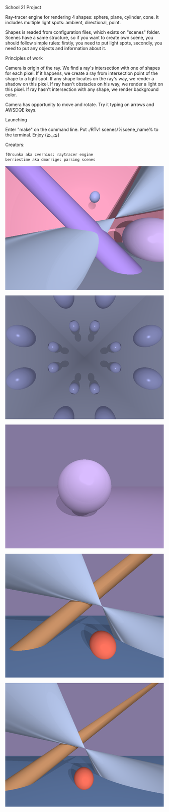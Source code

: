 School 21 Project

Ray-tracer engine for rendering 4 shapes: sphere, plane, cylinder, cone. It includes multiple light spots: ambient, directional, point.

Shapes is readed from configuration files, which exists on "scenes" folder. Scenes have a same structure, so if you want to create own scene, you should follow simple rules: firstly, you need to put light spots, secondly, you need to put any objects and information about it.

Principles of work

Camera is origin of the ray. We find a ray's intersection with one of shapes for each pixel. If it happens, we create a ray from intersection point of the shape to a light spot. If any shape locates on the ray's way, we render a shadow on this pixel. If ray hasn't obstacles on his way, we render a light on this pixel. If ray hasn't intersection with any shape, we render background color.

Camera has opportunity to move and rotate. Try it typing on arrows and AWSDQE keys.

Launching

Enter "make" on the command line. Put ./RTv1 scenes/%scene_name% to the terminal. Enjoy (≧◡≦)

Creators:

	f0rsunka aka cvernius: raytracer engine
	berriestime aka dmorrige: parsing scenes

![](https://github.com/f0rsunka/rtv1/raw/master/screenshots/1.png)

![](https://github.com/f0rsunka/rtv1/raw/master/screenshots/2.png)

![](https://github.com/f0rsunka/rtv1/raw/master/screenshots/3.png)

![start camera position](https://github.com/f0rsunka/rtv1/raw/master/screenshots/5.png)

![rotate camera](https://github.com/f0rsunka/rtv1/raw/master/screenshots/4.png)
